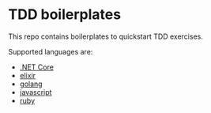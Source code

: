 # TDD boilerplates

This repo contains boilerplates to quickstart TDD exercises.

Supported languages are:

* [.NET Core](./dotnet)
* [elixir](./elixir)
* [golang](./golang)
* [javascript](./javascript)
* [ruby](./ruby)